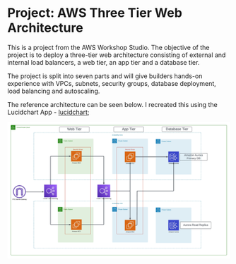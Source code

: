 # Project: AWS Three Tier Web Architecture

This is a project from the AWS Workshop Studio. The objective of the project is to deploy a three-tier web architecture consisting of external and internal load balancers, a web tier, an app tier and a database tier.

The project is split into seven parts and will give builders hands-on experience with VPCs, subnets, security groups, database deployment, load balancing and autoscaling.

The reference architecture can be seen below. I recreated this using the Lucidchart App - [lucidchart](https://www.lucidchart.com);

![jpeg of three tier web architecture.](./3twba.jpeg)
